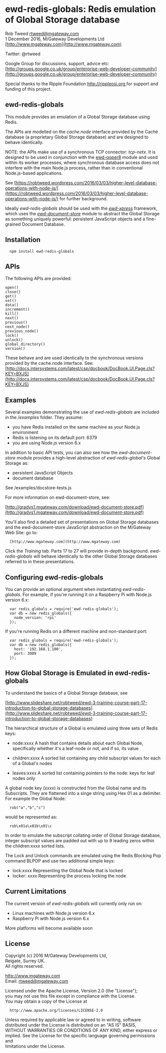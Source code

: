 # ewd-redis-globals: Redis emulation of Global Storage database
 
Rob Tweed <rtweed@mgateway.com>  
1 December 2016, M/Gateway Developments Ltd [http://www.mgateway.com](http://www.mgateway.com)  

Twitter: @rtweed

Google Group for discussions, support, advice etc: [http://groups.google.co.uk/group/enterprise-web-developer-community](http://groups.google.co.uk/group/enterprise-web-developer-community)

Special thanks to the Ripple Foundation [http://rippleosi.org  ](http://rippleosi.org) for
support and funding of this project.


## ewd-redis-globals

This module provides an emulation of a Global Storage database using Redis.

The APIs are modelled on the *cache.node* interface provided by the Cach&eacute; database (a
proprietary Global Storage database) and are designed to behave identically.

NOTE: the APIs make use of a synchronous TCP connector: *tcp-netx*.  It is
designed to be used in conjunction with the [ewd-qoper8](https://github.com/robtweed/ewd-qoper8) module and used within 
its worker processes, where synchronous database access does not interfere with 
the main Node.js process, rather than in conventional Node.js-based applications.

See [https://robtweed.wordpress.com/2016/03/03/higher-level-database-operations-with-node-js/](https://robtweed.wordpress.com/2016/03/03/higher-level-database-operations-with-node-js/) for
further background.

Ideally *ewd-redis-globals* should be used with the [*ewd-xpress*](https://github.com/robtweed/ewd-xpress) framework, 
which uses the [*ewd-document-store*](https://github.com/robtweed/ewd-document-store) module to abstract the 
Global Storage as something
uniquely powerful: persistent JavaScript objects and a fine-grained Document Database.

## Installation

      npm install ewd-redis-globals

## APIs

The following APIs are provided:

    open()
    close()
    get()
    set()
    data()
    increment()
    kill()
    next()
    previous()
    next_node()
    previous_node()
    lock()
    unlock()
    global_directory()
    version()

These behave and are used identically to the synchronous versions provided by the cache.node interface.  See:
[http://docs.intersystems.com/latest/csp/docbook/DocBook.UI.Page.cls?KEY=BXJS](http://docs.intersystems.com/latest/csp/docbook/DocBook.UI.Page.cls?KEY=BXJS)

## Examples

Several examples demonstrating the use of *ewd-redis-globals* are included in the
*/examples* folder.  They assume:

- you have Redis installed on the same machine as your Node.js environment
- Redis is listening on its default port: 6379
- you are using Node.js version 6.x

In addition to basic API tests, you can also see how the *ewd-document-store*
module provides a high-level abstraction of *ewd-redis-global's* Global Storage 
as:

- persistent JavaScript Objects
- document database

See /examples/docstore-tests.js

For more information on ewd-document-store, see:

[http://gradvs1.mgateway.com/download/ewd-document-store.pdf](http://gradvs1.mgateway.com/download/ewd-document-store.pdf)

You'll also find a detailed set of presentations on Global Storage databases and the 
ewd-document-store JavaScript abstraction on the M/Gateway Web Site: go to:

      [http://www.mgateway.com](http://www.mgateway.com)

Click the *Training* tab.  Parts 17 to 27 will provide in-depth background.  *ewd-redis-globals* will behave
identically to the other Global Storage databases referred to in these presentations.


## Configuring ewd-redis-globals

You can provide an optional argument when instantiating *ewd-redis-globals*.  For example, 
if you're running it on a Raspberry Pi with Node.js version 6.x:

      var redis_globals = require('ewd-redis-globals');
      var db = new redis_globals({
        node_version: 'rpi'
      });

If you're running Redis on a different machine and non-standard port:

      var redis_globals = require('ewd-redis-globals');
      var db = new redis_globals({
        host: '192.168.1.100',
        port: 3009
      });

## How Global Storage is Emulated in ewd-redis-globals

To understand the basics of a Global Storage database, see 

[http://www.slideshare.net/robtweed/ewd-3-training-course-part-17-introduction-to-global-storage-databases](http://www.slideshare.net/robtweed/ewd-3-training-course-part-17-introduction-to-global-storage-databases)

The hierarchical structure of a Global is emulated using three sets of Redis keys:

- node:xxxx  A hash that contains details about each Global Node, specifically whether it's a leaf-node
 or not, and if so, its value

- children:xxxx  A sorted list containing any child subscript values for each of a Global's nodes

- leaves:xxxx  A sorted list containing pointers to the node: keys for leaf nodes only

A global node key (xxxx) is constructed from the Global name and its Subscripts.  They are flattened into
a singe string using Hex 01 as a delimiter.  For example the Global Node:

      rob("a","b","c")

would be represented as:

      rob\x01a\x01b\x01\c

In order to emulate the subscript collating order of Global Storage database, integer subscript values
are padded out with up to 9 leading zeros within the children:xxxx sorted lists.

The Lock and Unlock commands are emulated using the Redis Blocking Pop command BLPOP and use two additional 
simple keys:

- lock:xxxx  Representing the Global Node that is locked
- locker: xxxx  Representing the process locking the node


## Current Limitations

The current version of *ewd-redis-globals* will currently only run on:

- Linux machines with Node.js version 6.x
- Raspberry Pi with Node.js version 6.x

More platforms will become available soon


## License

 Copyright (c) 2016 M/Gateway Developments Ltd,                           
 Reigate, Surrey UK.                                                      
 All rights reserved.                                                     
                                                                           
  http://www.mgateway.com                                                  
  Email: rtweed@mgateway.com                                               
                                                                           
                                                                           
  Licensed under the Apache License, Version 2.0 (the "License");          
  you may not use this file except in compliance with the License.         
  You may obtain a copy of the License at                                  
                                                                           
      http://www.apache.org/licenses/LICENSE-2.0                           
                                                                           
  Unless required by applicable law or agreed to in writing, software      
  distributed under the License is distributed on an "AS IS" BASIS,        
  WITHOUT WARRANTIES OR CONDITIONS OF ANY KIND, either express or implied. 
  See the License for the specific language governing permissions and      
   limitations under the License.      
